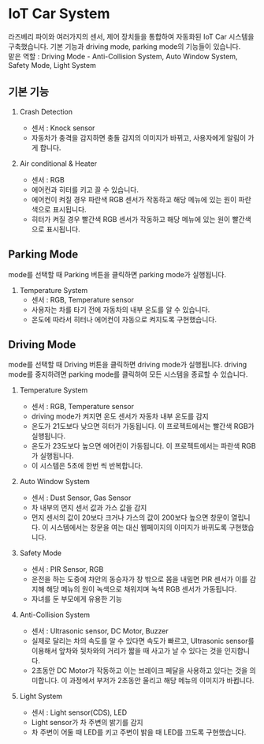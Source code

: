 # IoT Car System

라즈베리 파이와 여러가지의 센서, 제어 장치들을 통합하여 자동화된 IoT Car 시스템을 구축했습니다.
기본 기능과 driving mode, parking mode의 기능들이 있습니다. <br>
맡은 역할 : Driving Mode - Anti-Collision System, Auto Window System, Safety Mode, Light System
## 기본 기능
1. Crash Detection
   - 센서 : Knock sensor
   - 자동차가 충격을 감지하면 충돌 감지의 이미지가 바뀌고, 사용자에게 알림이 가게 합니다.

2. Air conditional & Heater
   - 센서 : RGB
   - 에어컨과 히터를 키고 끌 수 있습니다.
   - 에어컨이 켜질 경우 파란색 RGB 센서가 작동하고 해당 메뉴에 있는 원이 파란색으로 표시됩니다.
   - 히터가 켜질 경우 빨간색 RGB 센서가 작동하고 해당 메뉴에 있는 원이 빨간색으로 표시됩니다.

## Parking Mode
mode를 선택할 때 Parking 버튼을 클릭하면 parking mode가 실행됩니다.

1. Temperature System
   - 센서 :  RGB, Temperature sensor
   - 사용자는 차를 타기 전에 자동차의 내부 온도를 알 수 있습니다.
   - 온도에 따라서 히터나 에어컨이 자동으로 켜지도록 구현했습니다.
     

## Driving Mode
mode를 선택할 때 Driving 버튼을 클릭하면 driving mode가 실행됩니다. 
driving mode를 중지하려면 parking mode를 클릭하여 모든 시스템을 종료할 수 있습니다.

1. Temperature System
   - 센서 : RGB, Temperature sensor
   - driving mode가 켜지면 온도 센서가 자동차 내부 온도를 감지
   - 온도가 21도보다 낮으면 히터가 가동됩니다. 이 프로젝트에서는 빨간색 RGB가 실행됩니다.
   - 온도가 23도보다 높으면 에어컨이 가동됩니다. 이 프로젝트에서는 파란색 RGB가 실행됩니다.
   - 이 시스템은 5초에 한번 씩 반복합니다.

2. Auto Window System
   - 센서 : Dust Sensor, Gas Sensor
   - 차 내부의 먼지 센서 값과 가스 값을 감지
   - 먼지 센서의 값이 20보다 크거나 가스의 값이 200보다 높으면 창문이 열립니다. 이 시스템에서는 창문을 여는 대신 웹페이지의 이미지가 바뀌도록 구현했습니다.

3. Safety Mode
   - 센서 : PIR Sensor, RGB
   - 운전을 하는 도중에 차안의 동승자가 창 밖으로 몸을 내밀면 PIR 센서가 이를 감지해 해당 메뉴의 원이 녹색으로 채워지며 녹색 RGB 센서가 가동됩니다.
   - 자녀를 둔 부모에게 유용한 기능

4. Anti-Collision System
   - 센서 : Ultrasonic sensor, DC Motor, Buzzer
   - 실제로 달리는 차의 속도를 알 수 있다면 속도가 빠르고, Ultrasonic sensor를 이용해서 앞차와 뒷차와의 거리가 짧을 때 사고가 날 수 있다는 것을 인지합니다.
   - 2초동안 DC Motor가 작동하고 이는 브레이크 페달을 사용하고 있다는 것을 의미합니다. 이 과정에서 부저가 2초동안 울리고 해당 메뉴의 이미지가 바뀝니다.

5. Light System
   - 센서 : Light sensor(CDS), LED
   - Light sensor가 차 주변의 밝기를 감지
   - 차 주변이 어둘 때 LED를 키고 주변이 밝을 때 LED를 끄도록 구현했습니다.
